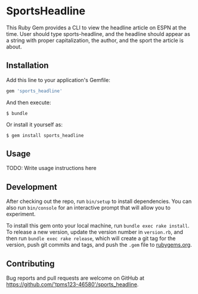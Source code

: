 
# SportsHeadline

This Ruby Gem provides a CLI to view the headline article on ESPN at the time. User should type sports-headline, and the headline should appear as a string with proper capitalization, the author, and the sport the article is about.

## Installation

Add this line to your application's Gemfile:

```ruby
gem 'sports_headline'
```

And then execute:

    $ bundle

Or install it yourself as:

    $ gem install sports_headline

## Usage

TODO: Write usage instructions here

## Development

After checking out the repo, run `bin/setup` to install dependencies. You can also run `bin/console` for an interactive prompt that will allow you to experiment.

To install this gem onto your local machine, run `bundle exec rake install`. To release a new version, update the version number in `version.rb`, and then run `bundle exec rake release`, which will create a git tag for the version, push git commits and tags, and push the `.gem` file to [rubygems.org](https://rubygems.org).

## Contributing

Bug reports and pull requests are welcome on GitHub at https://github.com/'tpms123-46580'/sports_headline.
